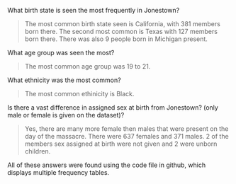 What birth state is seen the most frequently in Jonestown?

>The most common birth state seen is California, with 381 members born there. The second most common is Texas with 127 members born there. 
>There was also 9 people born in Michigan present. 

What age group was seen the most?

>The most common age group was 19 to 21.

What ethnicity was the most common?
>The most common ethinicity is Black. 

Is there a vast difference in assigned sex at birth from Jonestown? (only male or female is given on the dataset)?

>Yes, there are many more female then males that were present on the day of the massacre. There were 637 females and 371 males. 
>2 of the members sex assigned at birth were not given and 2 were unborn children. 


All of these answers were found using the code file in github, which displays multiple frequency tables.
